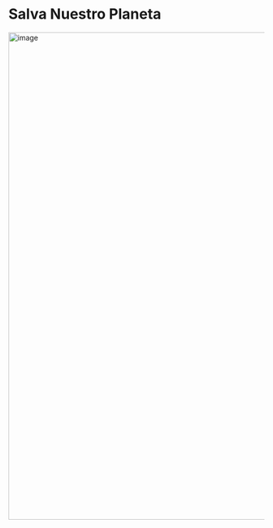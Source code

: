 # Salva Nuestro Planeta
<img width="960" alt="image" src="https://user-images.githubusercontent.com/63321623/160259939-5dd3bbce-32df-4909-ac77-116446f87ca0.png">
